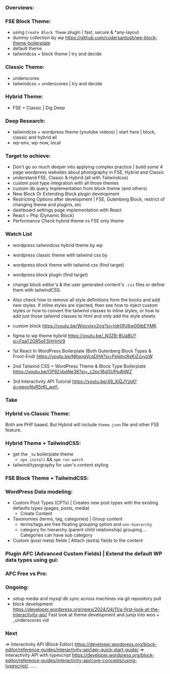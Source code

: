 ### Overviews:

### FSE Block Theme:
- using `Create Block Theme` plugin | fast, secure & *any-layout
- dummy collection by wp https://github.com/codersantosh/wp-block-theme-boilerplate
- default theme
- tailwindcss + block theme | try and decide

### Classic Theme:
- underscores
- tailwindcss + underscores | try and decide

### Hybrid Theme:
- FSE + Classic | Dig Deep

### Deep Research:
- tailwindcss + wordpress theme (youtube videos) | start here | block, classic and hybrid all
- wp-env, wp-now, local 

### Target to achieve:
- Don't go so much deeper into applying complex practice | build some 4 page wordpress websites about photography in FSE, Hybrid and Classic
- understand FSE, Classic & Hybrid (all with Tailwindcss)
- custom post type integration with all those themes
- custom db query implementation from block theme (and others)
- New Block Or Extending Block plugin development
- Restricting Options after development | FSE, Gutenberg Block, restrict of changing theme and plugins, etc
- dashboard settings page implementation with React
- React + Php (Dynamic Block)
- Performance Check hybrid theme vs FSE only theme

### Watch List
- wordpress tailwindcss hybrid theme by wp
- wordpress classic theme with tailwind css by 
- wordpress block theme with tailwind css (find target)
- wordpress block plugin (find target)
- change block editor's & the user generated content's `.css` files or define them with tailwindCSS. 
- Also check how to remove all style definitions form the bocks and add new styles. If inline styles are injected, then see how to inject custom styles or how to convert the tailwind classes to inline styles, or how to add just those tailwind classes to html and only add the style sheets

- custom block https://youtu.be/Wjvcvlxv2ng?si=hdr0fU6w00tbEYMK
- figma to wp theme hybrid https://youtu.be/_N3ZB-BUaBU?si=FqaT2GR5oFSHHmV9
- 1st React In WordPress Boilerplate (Both Gutenberg Block Types & Front-End) https://youtu.be/NKqogVcqDHA?si=PplphcRsKiZzyvzW
- 2nd Tailwind CSS + WordPress Theme & Block Type Boilerplate https://youtu.be/OP9ZxbqNe38?si=_c2pc18qGUPp4hWZ
- 3rd Interactivity API Tutorial https://youtu.be/49_XlQJYztA?si=eeoyNyR5rKt_wnf-

### Take

### Hybrid vs Classic Theme:
Both are PHP baaed, But Hybrid will include `theme.json` file and other FSE feature.

### Hybrid Theme + TailwindCSS:
- get the `_tw` boilerplate theme
    - `npn install` && `npm run watch`
- tailwind/typography for user's content styling

### FSE Block Theme + TailwindCSS:

### WordPress Data modeling:
- Custom Post Types (CPTs) | Creates new post types with the existing defaults types (pages, posts, media)
    - Create Content
- Taxonomies (terms, tag, categories) | Group content
    - terms/tags are free floating grouping option and `non-hierarchy`
    - category for hierarchy (parent child relationship) grouping.... Categories can have sub category
- Custom (post meta) fields | Attach (extra) fields to the content

### Plugin AFC (Advanced Custom Fields) | Extend the default WP data types using gui:


### AFC Free vs Pro:


### Ongoing:
- setup media and mysql db sync across machines via git repository pull
- block development https://developer.wordpress.org/news/2024/04/11/a-first-look-at-the-interactivity-api/
Fast look at theme development and jump into woo + _underscores vid
### Next
=> Interactivity API (Block Editor) https://developer.wordpress.org/block-editor/reference-guides/interactivity-api/iapi-quick-start-guide/
=> Interactivity API with typescript https://developer.wordpress.org/block-editor/reference-guides/interactivity-api/core-concepts/using-typescript/.......
